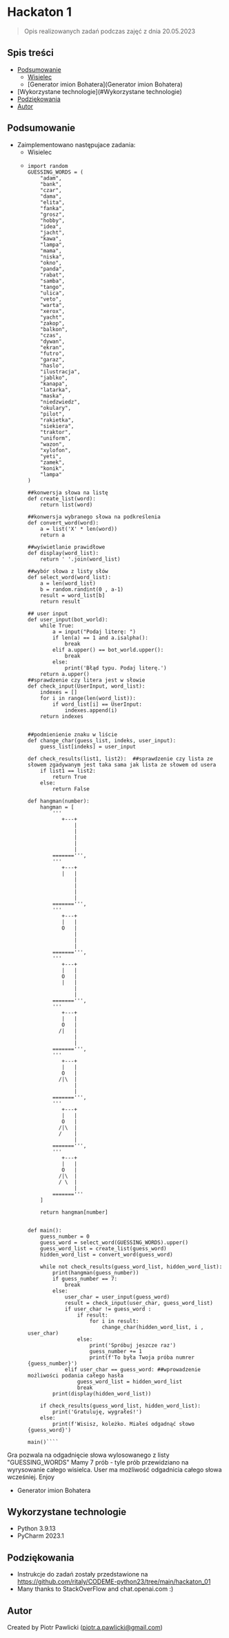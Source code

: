 # Hackaton 1
> Opis realizowanych zadań podczas zajęć z dnia 20.05.2023

## Spis treści
* [Podsumowanie](#Podsumowanie)
  * [Wisielec](Wisielec)
  * [Generator imion Bohatera](Generator imion Bohatera)
* [Wykorzystane technologie](#Wykorzystane technologie)
* [Podziękowania](#Podziękowania)
* [Autor](#Autor)


## Podsumowanie
- Zaimplementowano następujace zadania:
  - Wisielec
  - ````
    import random
    GUESSING_WORDS = (
        "adam",
        "bank",
        "czar",
        "dama",
        "elita",
        "fanka",
        "grosz",
        "hobby",
        "idea",
        "jacht",
        "kawa",
        "lampa",
        "mama",
        "niska",
        "okno",
        "panda",
        "rabat",
        "samba",
        "tango",
        "ulica",
        "veto",
        "warta",
        "xerox",
        "yacht",
        "zakop",
        "balkon",
        "czas",
        "dywan",
        "ekran",
        "futro",
        "garaz",
        "haslo",
        "ilustracja",
        "jablko",
        "kanapa",
        "latarka",
        "maska",
        "niedzwiedz",
        "okulary",
        "pilot",
        "rakietka",
        "siekiera",
        "traktor",
        "uniform",
        "wazon",
        "xylofon",
        "yeti",
        "zamek",
        "konik",
        "lampa"
    )
    
    ##konwersja słowa na listę
    def create_list(word):
        return list(word)
    
    ##konwersja wybranego słowa na podkreślenia
    def convert_word(word):
        a = list('X' * len(word))
        return a
    
    ##wyświetlanie prawidłowe
    def display(word_list):
        return ' '.join(word_list)
    
    ##wybór słowa z listy słów
    def select_word(word_list):
        a = len(word_list)
        b = random.randint(0 , a-1)
        result = word_list[b]
        return result
    
    ## user input
    def user_input(bot_world):
        while True:
            a = input("Podaj literę: ")
            if len(a) == 1 and a.isalpha():
                break
            elif a.upper() == bot_world.upper():
                break
            else:
                print('Błąd typu. Podaj literę.')
        return a.upper()
    ##sprawdzenie czy litera jest w słowie
    def check_input(UserInput, word_list):
        indexes = []
        for i in range(len(word_list)):
            if word_list[i] == UserInput:
                indexes.append(i)
        return indexes
    
    
    ##podmienienie znaku w liście
    def change_char(guess_list, indeks, user_input):
        guess_list[indeks] = user_input
    
    def check_results(list1, list2):  ##sprawdzenie czy lista ze słowem zgadywanym jest taka sama jak lista ze słowem od usera
        if list1 == list2:
            return True
        else:
            return False
    
    def hangman(number):
        hangman = [
            '''
               +---+
                   |
                   |
                   |
                   |
                   |
            =======''',
            '''
               +---+
               |   |
                   |
                   |
                   |
                   |
            =======''',
            '''
               +---+
               |   |
               O   |
                   |
                   |
                   |
            =======''',
            '''
               +---+
               |   |
               O   |
               |   |
                   |
                   |
            =======''',
            '''
               +---+
               |   |
               O   |
              /|   |
                   |
                   |
            =======''',
            '''
               +---+
               |   |
               O   |
              /|\  |
                   |
                   |
            =======''',
            '''
               +---+
               |   |
               O   |
              /|\  |
              /    |
                   |
            =======''',
            '''
               +---+
               |   |
               O   |
              /|\  |
              / \  |
                   |
            ======='''
        ]
    
        return hangman[number]
    
    
    def main():
        guess_number = 0
        guess_word = select_word(GUESSING_WORDS).upper()
        guess_word_list = create_list(guess_word)
        hidden_word_list = convert_word(guess_word)
    
        while not check_results(guess_word_list, hidden_word_list):
            print(hangman(guess_number))
            if guess_number == 7:
                break
            else:
                user_char = user_input(guess_word)
                result = check_input(user_char, guess_word_list)
                if user_char != guess_word :
                    if result:
                        for i in result:
                            change_char(hidden_word_list, i , user_char)
                    else:
                        print('Spróbuj jeszcze raz')
                        guess_number += 1
                        print(f'To była Twoja próba numrer {guess_number}')
                elif user_char == guess_word: ##wprowadzenie możliwości podania całego hasła
                    guess_word_list = hidden_word_list
                    break
            print(display(hidden_word_list))
    
        if check_results(guess_word_list, hidden_word_list):
            print('Gratuluję, wygrałeś!')
        else:
            print(f'Wisisz, koleżko. Miałeś odgadnąć słowo {guess_word}')
    
    main()````
  
Gra pozwala na odgadnięcie słowa wylosowanego z listy "GUESSING_WORDS"
Mamy 7 prób - tyle prób przewidziano na wyrysowanie całego wisielca. User ma możliwość odgadnicia całego słowa wcześniej. Enjoy
  - Generator imion Bohatera
  



## Wykorzystane technologie
- Python 3.9.13
- PyCharm 2023.1


## Podziękowania

- Instrukcje do zadań zostały przedstawione na https://github.com/ritaly/CODEME-python23/tree/main/hackaton_01
- Many thanks to StackOverFlow and chat.openai.com :)


## Autor
Created by Piotr Pawlicki (piotr.a.pawlicki@gmail.com)

